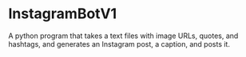 # InstagramBotV1
A python program that takes a text files with image URLs, quotes, and hashtags, and generates an Instagram post, a caption, and posts it.
